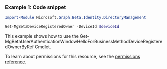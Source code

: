 ### Example 1: Code snippet

```powershell
Import-Module Microsoft.Graph.Beta.Identity.DirectoryManagement

Get-MgBetaDeviceRegisteredOwner -DeviceId $deviceId
```
This example shows how to use the Get-MgBetaUserAuthenticationWindowHelloForBusinessMethodDeviceRegisteredOwnerByRef Cmdlet.

To learn about permissions for this resource, see the [permissions reference](/graph/permissions-reference).

